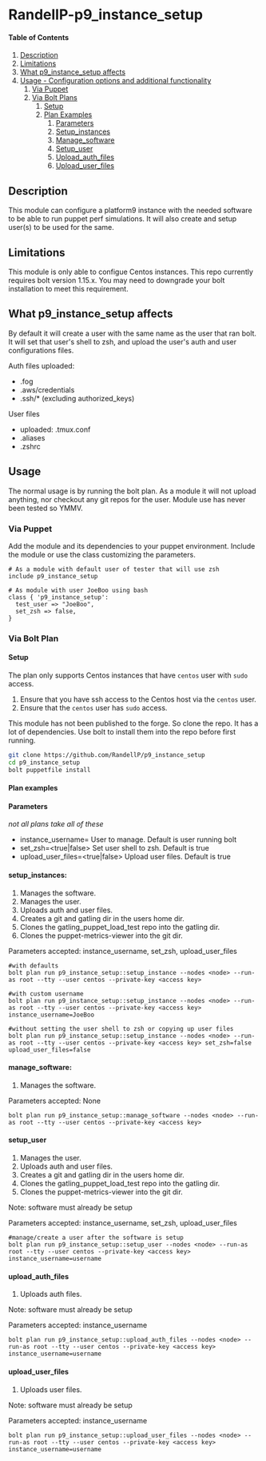 
# RandellP-p9_instance_setup

#### Table of Contents

1. [Description](#description)
1. [Limitations](#limitations)
1. [What p9_instance_setup affects](#what-p9_instance_setup-affects)
1. [Usage - Configuration options and additional functionality](#usage)
    1. [Via Puppet](#via-puppet)
    1. [Via Bolt Plans](#via-bolt-plan)
        1. [Setup](#setup)
        1. [Plan Examples](#plan-examples)
            1. [Parameters](#Parameters)
            1. [Setup_instances](#setup_instances)
            1. [Manage_software](#manage_software)
            1. [Setup_user](#setup_user)
            1. [Upload_auth_files](#upload_auth_files)
            1. [Upload_user_files](#upload_user_files)

## Description

This module can configure a platform9 instance with the needed software to be able to run 
puppet perf simulations. It will also create and setup user(s) to be used for the same.

## Limitations

This module is only able to configue Centos instances.
This repo currently requires bolt version 1.15.x. You may need to downgrade your bolt installation to meet this requirement.

## What p9_instance_setup affects

By default it will create a user with the same name as the user that ran bolt.  It will set that
user's shell to zsh, and upload the user's auth and user configurations files.

Auth files uploaded: 
* .fog
* .aws/credentials
* .ssh/* (excluding authorized_keys)

User files
* uploaded: .tmux.conf
* .aliases
* .zshrc

## Usage

The normal usage is by running the bolt plan. As a module it will not upload anything, nor
 checkout any git repos for the user.  Module use has never been tested so YMMV.

### Via Puppet
Add the module and its dependencies to your puppet environment.
Include the module or use the class customizing the parameters.

```puppet
# As a module with default user of tester that will use zsh
include p9_instance_setup

# As module with user JoeBoo using bash
class { 'p9_instance_setup':
  test_user => "JoeBoo",
  set_zsh => false,
}
```

### Via Bolt Plan

#### Setup
The plan only supports Centos instances that have `centos` user with `sudo`
access.  

1. Ensure that you have ssh access to the Centos host via the `centos` user.
1. Ensure that the `centos` user has `sudo` access.

This module has not been published to the forge.  So clone the repo.  It has a lot of dependencies.
Use bolt to install them into the repo before first running.
```bash
git clone https://github.com/RandellP/p9_instance_setup
cd p9_instance_setup
bolt puppetfile install
```

#### Plan examples

#### Parameters
*not all plans take all of these*

* instance_username=<username> User to manage. Default is user running bolt
* set_zsh=<true|false> Set user shell to zsh. Default is true
* upload_user_files=<true|false> Upload user files. Default is true

#### setup_instances:
1. Manages the software.
1. Manages the user.
1. Uploads auth and user files.
1. Creates a git and gatling dir in the users home dir.
1. Clones the gatling_puppet_load_test repo into the gatling dir.
1. Clones the puppet-metrics-viewer into the git dir.

Parameters accepted: instance_username, set_zsh, upload_user_files
```
#with defaults
bolt plan run p9_instance_setup::setup_instance --nodes <node> --run-as root --tty --user centos --private-key <access key> 

#with custom username
bolt plan run p9_instance_setup::setup_instance --nodes <node> --run-as root --tty --user centos --private-key <access key> instance_username=JoeBoo

#without setting the user shell to zsh or copying up user files
bolt plan run p9_instance_setup::setup_instance --nodes <node> --run-as root --tty --user centos --private-key <access key> set_zsh=false upload_user_files=false
```

#### manage_software:
1. Manages the software.

Parameters accepted: None
```
bolt plan run p9_instance_setup::manage_software --nodes <node> --run-as root --tty --user centos --private-key <access key>
```

#### setup_user
1. Manages the user.
1. Uploads auth and user files. 
1. Creates a git and gatling dir in the users home dir.
1. Clones the gatling_puppet_load_test repo into the gatling dir.
1. Clones the puppet-metrics-viewer into the git dir.

Note: software must already be setup

Parameters accepted: instance_username, set_zsh, upload_user_files
```
#manage/create a user after the software is setup
bolt plan run p9_instance_setup::setup_user --nodes <node> --run-as root --tty --user centos --private-key <access key> instance_username=username
```

#### upload_auth_files
1. Uploads auth files.

Note: software must already be setup

Parameters accepted: instance_username
```
bolt plan run p9_instance_setup::upload_auth_files --nodes <node> --run-as root --tty --user centos --private-key <access key> instance_username=username
```

#### upload_user_files
1. Uploads user files.

Note: software must already be setup

Parameters accepted: instance_username
```
bolt plan run p9_instance_setup::upload_user_files --nodes <node> --run-as root --tty --user centos --private-key <access key> instance_username=username
```


